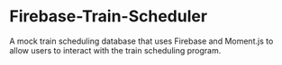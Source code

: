 # Firebase-Train-Scheduler

A mock train scheduling database that uses Firebase and Moment.js to allow users to interact with the train scheduling program.